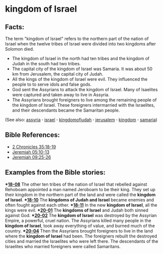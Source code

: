 # kingdom of Israel #

## Facts: ##

The term "kingdom of Israel" refers to the northern part of the nation of Israel when the twelve tribes of Israel were divided into two kingdoms after Solomon died.

* The kingdom of Israel in the north had ten tribes and the kingdom of Judah in the south had two tribes.
* The capital city of the kingdom of Israel was Samaria. It was about 50 km from Jerusalem, the capital city of Judah.
* All the kings of the kingdom of Israel were evil. They influenced the people to  to serve idols and false gods.
* God sent the Assyrians to attack the kingdom of Israel. Many of Isaelites were captured and taken away to live in Assyria.
* The Assyrians brought foreigners to live among the remaining people of the kingdom of Israel. These foreigners intermarried with the Israelites, and their descendants became the Samaritan people.

(See also: [assyria](../other/assyria.md) **·** [israel](../other/israel.md) **·** [kingdomofjudah](../other/kingdomofjudah.md) **·** [jerusalem](../other/jerusalem.md) **·** [kingdom](../other/kingdom.md) **·** [samaria](../other/samaria.md))

## Bible References: ##

* [2 Chronicles 35:18-19](https://door43.org/en/bible/notes/2ch/35/18)
* [Jeremiah 05:10-13](https://door43.org/en/bible/notes/jer/05/10)
* [Jeremiah 09:25-26](https://door43.org/en/bible/notes/jer/09/25)

## Examples from the Bible stories: ##

  __*[18-08](https://door43.org/en/obs/notes/frames/18-08)__ The other ten tribes of the nation of Israel that rebelled against Rehoboam appointed a man named Jeroboam to be their king. They set up their kingdom in the northern part of the land and were called the __kingdom of Israel__.
  __*[18-10](https://door43.org/en/obs/notes/frames/18-10)__ The __kingdoms of Judah and Israel__ became enemies and often fought against each other.
  __*[18-11](https://door43.org/en/obs/notes/frames/18-11)__ In the new __kingdom of Israel__, all the kings were evil.
  __*[20-01](https://door43.org/en/obs/notes/frames/20-01)__ The __kingdoms of Israel__ and Judah both sinned against God.
  __*[20-02](https://door43.org/en/obs/notes/frames/20-02)__ The __kingdom of Israel__ was destroyed by the Assyrian Empire, a powerful, cruel nation. The Assyrians killed many people in the __kingdom of Israel__, took away everything of value, and burned much of the country.
  __*[20-04](https://door43.org/en/obs/notes/frames/20-04)__ Then the Assyrians brought foreigners to live in the land where the __kingdom of Israel__ had been. The foreigners rebuilt the destroyed cities and married the Israelites who were left there. The descendants of the Israelites who married foreigners were called Samaritans.



